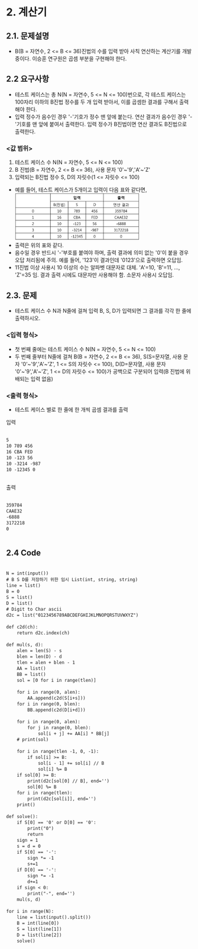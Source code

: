 # 2. 계산기
## 2.1. 문제설명
- B(B = 자연수, 2 <= B <= 36)진법의 수를 입력 받아 사칙 연산하는 계산기를 개발 중이다. 이승훈 연구원은 곱셈 부분을 구현해야 한다.

## 2.2 요구사항
- 테스트 케이스는 총 N(N = 자연수, 5 <= N <= 100)번으로, 각 테스트 케이스는 100자리 이하의 B진법 정수를 두 개 입력 받아서, 이를 곱셈한 결과를 구해서 출력해야 한다.
- 입력 정수가 음수인 경우 '-'기호가 정수 맨 앞에 붙는다. 연산 결과가 음수인 경우 '-'기호를 맨 앞에 붙여서 출력한다. 입력 정수가 B진법이면 연산 결과도 B진법으로 출력한다.

### <값 범위>
1. 테스트 케이스 수 N(N = 자연수, 5 <= N <= 100)
2. B 진법(B = 자연수, 2 <= B <= 36), 사용 문자 '0'~'9','A'~'Z'
3. 입력되는 B진법 정수 S, D의 자릿수(1 <= 자릿수 <= 100)

- 예를 들어, 테스트 케이스가 5개이고 입력이 다음 표와 같다면,
<img src="../image/CAL1.PNG" width="70%" height="10%"></img>
- 출력은 위의 표와 같다.
- 음수일 경우 반드시 '-'부호를 붙여야 하며, 출력 결과에 의미 없는 '0'이 붙을 경우 오답 처리됨에 주의. 예를 들어, '123'이 결과인데 '0123'으로 출력하면 오답임.
- 11진법 이상 사용시 10 이상의 수는 알파벳 대문자로 대체. 'A'=10, 'B'=11, ..., 'Z'=35 임. 결과 출력 시에도 대문자만 사용해야 함. 소문자 사용시 오답임.


## 2.3. 문제
- 테스트 케이스 수 N과 N줄에 걸쳐 입력 B, S, D가 입력되면 그 결과를 각각 한 줄에 출력하시오.
### <입력 형식>
- 첫 번째 줄에는 테스트 케이스 수 N(N = 자연수, 5 <= N <= 100)
- 두 번째 줄부터 N줄에 걸쳐 B(B = 자연수, 2 <= B <= 36), S(S=문자열, 사용 문자 '0'~'9','A'~'Z', 1 <= S의 자릿수 <= 100), D(D=문자열, 사용 문자 '0'~'9','A'~'Z', 1 <= D의 자릿수 <= 100)가 공백으로 구분되어 입력(B 진법에 위배되는 입력 없음)

### <출력 형식>
- 테스트 케이스 별로 한 줄에 한 개씩 곱셈 결과를 출력


입력
<pre>
<code>
5
10 789 456
16 CBA FED
10 -123 56
10 -3214 -987
10 -12345 0
</code>
</pre>

출력
<pre>
<code>
359784
CAAE32
-6888
3172218
0
</code>
</pre>

## 2.4 Code
<pre>
<code>
N = int(input())
# B S D를 저장하기 위한 임시 List(int, string, string)
line = list()
B = 0
S = list()
D = list()
# Digit to Char ascii
d2c = list("0123456789ABCDEFGHIJKLMNOPQRSTUVWXYZ")

def c2d(ch):
    return d2c.index(ch)

def mul(s, d):
    alen = len(S) - s
    blen = len(D) - d
    tlen = alen + blen - 1
    AA = list()
    BB = list()
    sol = [0 for i in range(tlen)]

    for i in range(0, alen):
        AA.append(c2d(S[i+s]))
    for i in range(0, blen):
        BB.append(c2d(D[i+d]))

    for i in range(0, alen):
        for j in range(0, blen):
            sol[i + j] += AA[i] * BB[j]
    # print(sol)

    for i in range(tlen -1, 0, -1):
        if sol[i] >= B:
            sol[i - 1] += sol[i] // B
            sol[i] %= B
    if sol[0] >= B:
        print(d2c[sol[0] // B], end='')
        sol[0] %= B
    for i in range(tlen):
        print(d2c[sol[i]], end='')
    print()

def solve():
    if S[0] == '0' or D[0] == '0':
        print("0")
        return
    sign = 1
    s = d = 0
    if S[0] == '-':
        sign *= -1
        s+=1
    if D[0] == '-':
        sign *= -1
        d+=1
    if sign < 0:
        print("-", end='')
    mul(s, d)

for i in range(N):
    line = list(input().split())
    B = int(line[0])
    S = list(line[1])
    D = list(line[2])
    solve()
</code>
</pre>